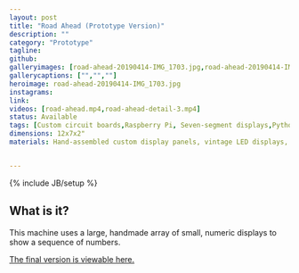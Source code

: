 ```yaml
---
layout: post
title: "Road Ahead (Prototype Version)"
description: ""
category: "Prototype"
tagline:
github:
galleryimages: [road-ahead-20190414-IMG_1703.jpg,road-ahead-20190414-IMG_1733.jpg,"the-road-ahead-20180629-2018-06-29-00.21.16.jpg",road-ahead-20190414-IMG_1806.jpg,"road-ahead-20190414-IMG_1788.jpg"]
gallerycaptions: ["","",""]
heroimage: road-ahead-20190414-IMG_1703.jpg
instagrams:
link:
videos: [road-ahead.mp4,road-ahead-detail-3.mp4]
status: Available
tags: [Custom circuit boards,Raspberry Pi, Seven-segment displays,Python, Occupancy sensor, Artist, 1460 Wallmountables 2018,Unfinished Business]
dimensions: 12x7x2"
materials: Hand-assembled custom display panels, vintage LED displays, laser-cut plywood, computer, brackets, microwave occupancy sensor, infrared occupancy sensors


---
```

{% include JB/setup %}

## What is it?
This machine uses a large, handmade array of small, numeric displays to show a sequence of numbers.

[The final version is viewable here.](/2019/12/29/the-road-ahead/index.html)
